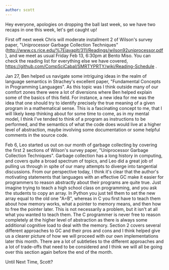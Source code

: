 ```yaml
---
author: scott
---
```

Hey everyone, apologies on dropping the ball last week, so we have two recaps in one this week, let's get caught up!

First off next week Chris will moderate installment 2 of Wilson's survey paper, "Uniprocessor Garbage Collection Techniques" (http://www.cs.rice.edu/%7Ejavaplt/311/Readings/wilson92uniprocessor.pdf), and we meet as usual Friday Feb 13, 6:30pm at Bento Miso. You can check the reading list for everything else we have covered, https://github.com/CompSciCabal/SMRTYPRTY/wiki/Reading-Schedule .

Jan 27, Ben helped us navigate some intriguing ideas in the realm of language semantics in Strachey's excellent paper, "Fundamental Concepts in Programming Languages". As this topic was I think outside many of our comfort zones there were a lot of diversions where Ben helped explain some of the basics of this field. For instance, a new idea for me was the idea that one should try to identify precisely the true meaning of a given program in a mathematical sense. This is a fascinating concept to me, that I will likely keep thinking about for some time to come, as in my mental model, I think I've tended to think of a program as instructions to be performed, and the semantics of what the code does would live at a higher level of abstraction, maybe involving some documentation or some helpful comments in the source code.

Feb 6, Leo started us out on our month of garbage collecting by covering the first 2 sections of Wilson's survey paper, "Uniprocessor Garbage Collection Techniques". Garbage collection has a long history in computing, and covers quite a broad spectrum of topics, and Leo did a great job of pulling us through in spite of our many attempts to diverge into tangential discussions. From our perspective today, I think it's clear that the author's motivating statements that languages with an effective GC make it easier for programmers to reason abstractly about their programs are quite true. Just imagine trying to teach a high school class on programming, and you ask the students to copy an array. In Python you just tell them to set the new array equal to the old one "A=B", whereas in C you first have to teach them about how memory works, what a pointer to memory means, and then how to free the pointer later. This is not necessarily a problem, but it isn't at all what you wanted to teach them. The C programmer is never free to reason completely at the higher level of abstraction as there is always some additional cognitive load to deal with the memory. Section 2 covers several different approaches to GC and their pros and cons and I think helped give us a clearer picture of how we will proceed with our own implementations later this month. There are a lot of subtleties to the different approaches and a lot of trade-offs that need to be considered and I think we will all be going over this section again before the end of the month.

Until Next Time,
Scott?